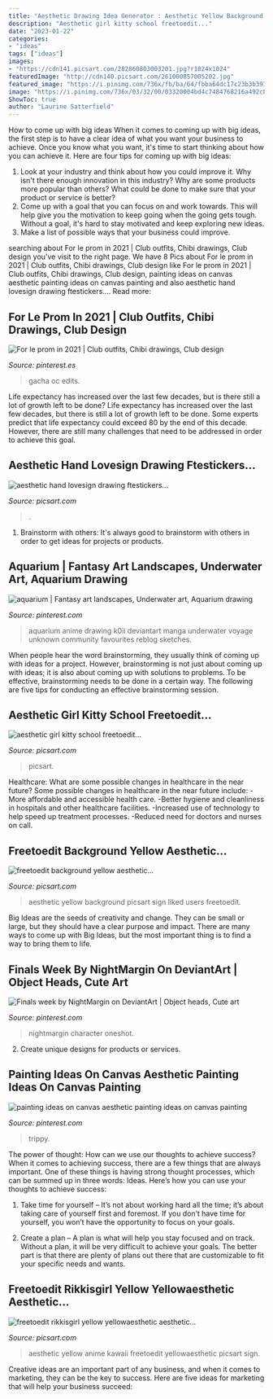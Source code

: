 ```yaml
---
title: "Aesthetic Drawing Idea Generator : Aesthetic Yellow Background Picsart Sign Liked Users Freetoedit"
description: "Aesthetic girl kitty school freetoedit..."
date: "2023-01-22"
categories:
- "ideas"
tags: ["ideas"]
images:
- "https://cdn141.picsart.com/282860803003201.jpg?r1024x1024"
featuredImage: "http://cdn140.picsart.com/261000857005202.jpg"
featured_image: "https://i.pinimg.com/736x/fb/ba/64/fbba64dc17c23b3b39329b4783ef1089.jpg"
image: "https://i.pinimg.com/736x/03/32/00/03320004bd4c7484768216a492c812de.jpg"
ShowToc: true
author: "Laurine Satterfield"
---
```



How to come up with big ideas
When it comes to coming up with big ideas, the first step is to have a clear idea of what you want your business to achieve. Once you know what you want, it's time to start thinking about how you can achieve it. Here are four tips for coming up with big ideas: 
1. Look at your industry and think about how you could improve it. Why isn't there enough innovation in this industry? Why are some products more popular than others? What could be done to make sure that your product or service is better?
2. Come up with a goal that you can focus on and work towards. This will help give you the motivation to keep going when the going gets tough. Without a goal, it's hard to stay motivated and keep exploring new ideas. 
3. Make a list of possible ways that your business could improve.

	

		
searching about For le prom in 2021 | Club outfits, Chibi drawings, Club design you've visit to the right page. We have 8 Pics about For le prom in 2021 | Club outfits, Chibi drawings, Club design like For le prom in 2021 | Club outfits, Chibi drawings, Club design, painting ideas on canvas aesthetic painting ideas on canvas painting and also aesthetic hand lovesign drawing ftestickers.... Read more:
		
    
## For Le Prom In 2021 | Club Outfits, Chibi Drawings, Club Design

<img loading=lazy src="https://i.pinimg.com/736x/fa/ca/f8/facaf876a072b12db288b2e07d9fea5e.jpg" onerror="this.onerror=null;this.src='https://tse4.mm.bing.net/th?id=OIP.s3eB6Q2pangCFv-sFgbSzAHaLy&amp;pid=15.1';" alt="For le prom in 2021 | Club outfits, Chibi drawings, Club design">

_Source: pinterest.es_

>gacha oc edits. 

	

Life expectancy has increased over the last few decades, but is there still a lot of growth left to be done?
Life expectancy has increased over the last few decades, but there is still a lot of growth left to be done. Some experts predict that life expectancy could exceed 80 by the end of this decade. However, there are still many challenges that need to be addressed in order to achieve this goal.

    
## Aesthetic Hand Lovesign Drawing Ftestickers...

<img loading=lazy src="http://cdn130.picsart.com/241641127048212.png" onerror="this.onerror=null;this.src='https://tse1.mm.bing.net/th?id=OIP.0b-spAWMrptTmO_jCVrc_wHaKN&amp;pid=15.1';" alt="aesthetic hand lovesign drawing ftestickers...">

_Source: picsart.com_

>. 

	

1. Brainstorm with others: It's always good to brainstorm with others in order to get ideas for projects or products.

    
## Aquarium | Fantasy Art Landscapes, Underwater Art, Aquarium Drawing

<img loading=lazy src="https://i.pinimg.com/736x/cb/2c/51/cb2c51e5c790d216aa5c86e11dde8464--drawing-sketches-anime-art.jpg" onerror="this.onerror=null;this.src='https://tse1.mm.bing.net/th?id=OIP.SfcVwJWM6o1itFaT8mczGQHaEY&amp;pid=15.1';" alt="aquarium | Fantasy art landscapes, Underwater art, Aquarium drawing">

_Source: pinterest.com_

>aquarium anime drawing k0ii deviantart manga underwater voyage unknown community favourites reblog sketches. 

	

When people hear the word brainstorming, they usually think of coming up with ideas for a project. However, brainstorming is not just about coming up with ideas; it is also about coming up with solutions to problems. To be effective, brainstorming needs to be done in a certain way. The following are five tips for conducting an effective brainstorming session.

    
## Aesthetic Girl Kitty School Freetoedit...

<img loading=lazy src="https://cdn140.picsart.com/289358001004211.png" onerror="this.onerror=null;this.src='https://tse2.mm.bing.net/th?id=OIP.aMykl3LBR-5BERIj8DVvewHaMr&amp;pid=15.1';" alt="aesthetic girl kitty school freetoedit...">

_Source: picsart.com_

>picsart. 

	

Healthcare: What are some possible changes in healthcare in the near future?
Some possible changes in healthcare in the near future include: 
-More affordable and accessible health care. 
-Better hygiene and cleanliness in hospitals and other healthcare facilities. 
-Increased use of technology to help speed up treatment processes. 
-Reduced need for doctors and nurses on call.

    
## Freetoedit Background Yellow Aesthetic...

<img loading=lazy src="https://cdn141.picsart.com/282860803003201.jpg?r1024x1024" onerror="this.onerror=null;this.src='https://tse1.mm.bing.net/th?id=OIP.WQETIR-C4fiscBppApn6lQHaKd&amp;pid=15.1';" alt="freetoedit background yellow aesthetic...">

_Source: picsart.com_

>aesthetic yellow background picsart sign liked users freetoedit. 

	

Big Ideas are the seeds of creativity and change. They can be small or large, but they should have a clear purpose and impact. There are many ways to come up with Big Ideas, but the most important thing is to find a way to bring them to life.

    
## Finals Week By NightMargin On DeviantArt | Object Heads, Cute Art

<img loading=lazy src="https://i.pinimg.com/736x/fb/ba/64/fbba64dc17c23b3b39329b4783ef1089.jpg" onerror="this.onerror=null;this.src='https://tse1.mm.bing.net/th?id=OIP.nZi1jzM0aqwWOMyKvVP24gHaLH&amp;pid=15.1';" alt="Finals week by NightMargin on DeviantArt | Object heads, Cute art">

_Source: pinterest.com_

>nightmargin character oneshot. 

	

2. Create unique designs for products or services.

    
## Painting Ideas On Canvas Aesthetic Painting Ideas On Canvas Painting

<img loading=lazy src="https://i.pinimg.com/736x/03/32/00/03320004bd4c7484768216a492c812de.jpg" onerror="this.onerror=null;this.src='https://tse4.mm.bing.net/th?id=OIP.mxWFf-TN6kJ-zQJPj-EyQAHaJ3&amp;pid=15.1';" alt="painting ideas on canvas aesthetic painting ideas on canvas painting">

_Source: pinterest.com_

>trippy. 

	

The power of thought: How can we use our thoughts to achieve success?
When it comes to achieving success, there are a few things that are always important. One of these things is having strong thought processes, which can be summed up in three words: Ideas. Here’s how you can use your thoughts to achieve success: 
1. Take time for yourself – It’s not about working hard all the time; it’s about taking care of yourself first and foremost. If you don’t have time for yourself, you won’t have the opportunity to focus on your goals.

2. Create a plan – A plan is what will help you stay focused and on track. Without a plan, it will be very difficult to achieve your goals. The better part is that there are plenty of plans out there that are customizable to fit your specific needs and wants.


    
## Freetoedit Rikkisgirl Yellow Yellowaesthetic Aesthetic...

<img loading=lazy src="http://cdn140.picsart.com/261000857005202.jpg" onerror="this.onerror=null;this.src='https://tse1.mm.bing.net/th?id=OIP.ilnsri-rMIprncf4LFOZzwHaLy&amp;pid=15.1';" alt="freetoedit rikkisgirl yellow yellowaesthetic aesthetic...">

_Source: picsart.com_

>aesthetic yellow anime kawaii freetoedit yellowaesthetic picsart sign. 

	

Creative ideas are an important part of any business, and when it comes to marketing, they can be the key to success. Here are five ideas for marketing that will help your business succeed: 

